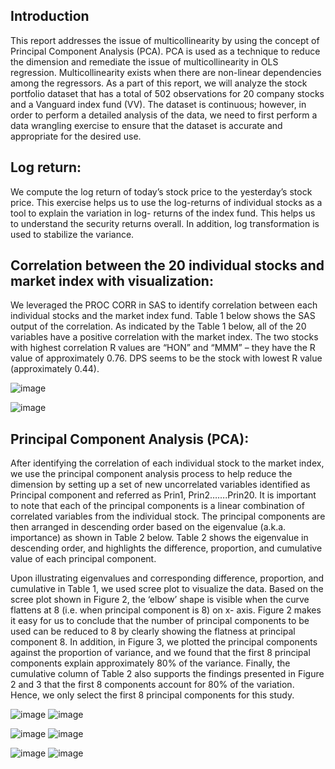 ## Introduction

This report addresses the issue of multicollinearity by using the concept of Principal Component Analysis (PCA). PCA is used as a technique to reduce the dimension and remediate the issue of multicollinearity in OLS regression. Multicollinearity exists when there are non-linear dependencies among the regressors. As a part of this report, we will analyze the stock portfolio dataset that has a total of 502 observations for 20 company stocks and a Vanguard index fund (VV). The dataset is continuous; however, in order to perform a detailed analysis of the data, we need to first perform a data wrangling exercise to ensure that the dataset is accurate and appropriate for the desired use.

## Log return:

We compute the log return of today’s stock price to the yesterday’s stock price. This exercise helps us to use the log-returns of individual stocks as a tool to explain the variation in log- returns of the index fund. This helps us to understand the security returns overall. In addition, log transformation is used to stabilize the variance.

## Correlation between the 20 individual stocks and market index with visualization:

We leveraged the PROC CORR in SAS to identify correlation between each individual stocks and the market index fund. Table 1 below shows the SAS output of the correlation. As indicated by the Table 1 below, all of the 20 variables have a positive correlation with the market index. The two stocks with highest correlation R values are “HON” and “MMM” – they have the R value of approximately 0.76. DPS seems to be the stock with lowest R value (approximately 0.44).

![image](https://cloud.githubusercontent.com/assets/26909910/25407078/fa5c74c8-29d6-11e7-9f05-98f4cadd139f.png)

![image](https://cloud.githubusercontent.com/assets/26909910/25407104/1b1fa446-29d7-11e7-8222-9eaf7e5c5bdb.png)

## Principal Component Analysis (PCA):

After identifying the correlation of each individual stock to the market index, we use the principal component analysis process to help reduce the dimension by setting up a set of new uncorrelated variables identified as Principal component and referred as Prin1, Prin2…….Prin20. It is important to note that each of the principal components is a linear combination of correlated variables from the individual stock. The principal components are then arranged in descending order based on the eigenvalue (a.k.a. importance) as shown in Table 2 below. Table 2 shows the eigenvalue in descending order, and highlights the difference, proportion, and cumulative value of each principal component.

Upon illustrating eigenvalues and corresponding difference, proportion, and cumulative in Table 1, we used scree plot to visualize the data. Based on the scree plot shown in Figure 2, the ‘elbow’ shape is visible when the curve flattens at 8 (i.e. when principal component is 8) on x- axis. Figure 2 makes it easy for us to conclude that the number of principal components to be used can be reduced to 8 by clearly showing the flatness at principal component 8. In addition, in Figure 3, we plotted the principal components against the proportion of variance, and we found that the first 8 principal components explain approximately 80% of the variance. Finally, the cumulative column of Table 2 also supports the findings presented in Figure 2 and 3 that the first 8 components account for 80% of the variation. Hence, we only select the first 8 principal components for this study.

![image](https://cloud.githubusercontent.com/assets/26909910/25407185/73cc6fb6-29d7-11e7-9562-610bd99705da.png)
![image](https://cloud.githubusercontent.com/assets/26909910/25407199/800964a0-29d7-11e7-875f-e4c0c55c4074.png)

![image](https://cloud.githubusercontent.com/assets/26909910/25407211/8afc59bc-29d7-11e7-8ce0-9cafeb1a4f01.png)
![image](https://cloud.githubusercontent.com/assets/26909910/25407298/d2c25a44-29d7-11e7-9225-cb7703ed5494.png)

![image](https://cloud.githubusercontent.com/assets/26909910/25407237/a14018ee-29d7-11e7-9cf1-26f567a9e320.png)
![image](https://cloud.githubusercontent.com/assets/26909910/25407248/a90e4988-29d7-11e7-9cfc-6926e9b68902.png)
